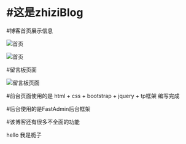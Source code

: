 #这是zhiziBlog  
==========
#博客首页展示信息

![首页](https://github.com/804665121/zhiziBlog/blob/master/img/home.png)


![首页](https://github.com/804665121/zhiziBlog/blob/master/img/home1.png)


#留言板页面

![留言板页面](https://github.com/804665121/zhiziBlog/blob/master/img/message.png)

#前台页面使用的是 html + css + bootstrap + jquery + tp框架 编写完成
   
#后台使用的是FastAdmin后台框架


    
#该博客还有很多不全面的功能     

hello 我是栀子   
